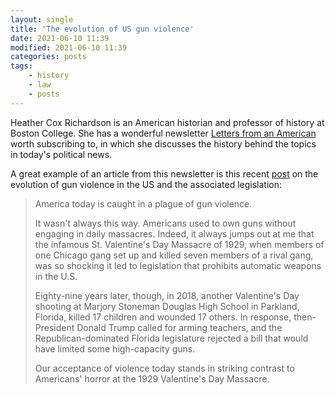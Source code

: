 ```yaml
---
layout: single
title: 'The evolution of US gun violence'
date: 2021-06-10 11:39
modified: 2021-06-10 11:39
categories: posts
tags:
    - history
    - law
    - posts
---
```


Heather Cox Richardson is an American historian and professor of history at Boston College.
She has a wonderful newsletter [Letters from an American](https://heathercoxrichardson.substack.com)
worth subscribing to, in which she discusses the history behind the topics in today's political news.

A great example of an article from this newsletter is this recent
[post](https://web.archive.org/web/20210428015229/https://heathercoxrichardson.substack.com/p/april-19-2021#)
on the evolution of gun violence in the US and the associated legislation:

> America today is caught in a plague of gun violence.
>
> It wasn't always this way. Americans used to own guns without engaging in daily massacres.
> Indeed, it always jumps out at me that the infamous St. Valentine's Day Massacre of 1929,
> when members of one Chicago gang set up and killed seven members of a rival gang,
> was so shocking it led to legislation that prohibits automatic weapons in the U.S.
>
> Eighty-nine years later, though, in 2018, another Valentine's Day shooting at Marjory Stoneman Douglas High School
> in Parkland, Florida, killed 17 children and wounded 17 others.
> In response, then-President Donald Trump called for arming teachers,
> and the Republican-dominated Florida legislature rejected a bill that would have limited some high-capacity guns.
>
> Our acceptance of violence today stands in striking contrast to Americans' horror
> at the 1929 Valentine's Day Massacre.
